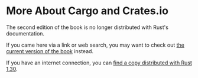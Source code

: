 # More About Cargo and Crates.io

The second edition of the book is no longer distributed with Rust's documentation.

If you came here via a link or web search, you may want to check out [the current version of the book](../ch14-00-more-about-cargo.html) instead.

If you have an internet connection, you can [find a copy distributed with Rust 1.30](https://doc.rust-lang.org/1.30.0/book/second-edition/ch14-00-more-about-cargo.html).